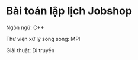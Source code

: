 Bài toán lập lịch Jobshop
=======

Ngôn ngữ: C++

Thư viện xử lý song song: MPI

Giải thuật: Di truyền
